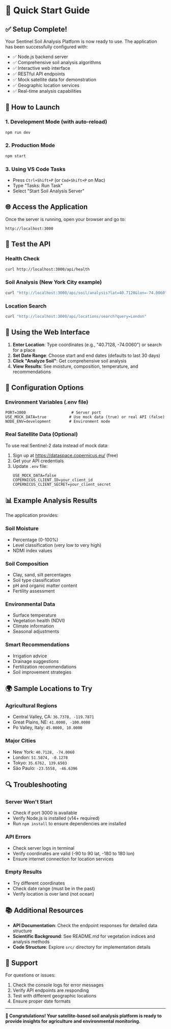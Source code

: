 # 🎯 Quick Start Guide

## ✅ Setup Complete!

Your Sentinel Soil Analysis Platform is now ready to use. The application has been successfully configured with:

- ✅ Node.js backend server
- ✅ Comprehensive soil analysis algorithms  
- ✅ Interactive web interface
- ✅ RESTful API endpoints
- ✅ Mock satellite data for demonstration
- ✅ Geographic location services
- ✅ Real-time analysis capabilities

## 🚀 How to Launch

### 1. Development Mode (with auto-reload)
```bash
npm run dev
```

### 2. Production Mode
```bash
npm start
```

### 3. Using VS Code Tasks
- Press `Ctrl+Shift+P` (or `Cmd+Shift+P` on Mac)
- Type "Tasks: Run Task"
- Select "Start Soil Analysis Server"

## 🌐 Access the Application

Once the server is running, open your browser and go to:
```
http://localhost:3000
```

## 🧪 Test the API

### Health Check
```bash
curl http://localhost:3000/api/health
```

### Soil Analysis (New York City example)
```bash
curl "http://localhost:3000/api/soil/analysis?lat=40.7128&lon=-74.0060"
```

### Location Search
```bash
curl "http://localhost:3000/api/locations/search?query=London"
```

## 📱 Using the Web Interface

1. **Enter Location**: Type coordinates (e.g., "40.7128, -74.0060") or search for a place
2. **Set Date Range**: Choose start and end dates (defaults to last 30 days)
3. **Click "Analyze Soil"**: Get comprehensive soil analysis
4. **View Results**: See moisture, composition, temperature, and recommendations

## 🔧 Configuration Options

### Environment Variables (.env file)
```env
PORT=3000                    # Server port
USE_MOCK_DATA=true          # Use mock data (true) or real API (false)
NODE_ENV=development        # Environment mode
```

### Real Satellite Data (Optional)
To use real Sentinel-2 data instead of mock data:

1. Sign up at https://dataspace.copernicus.eu/ (free)
2. Get your API credentials
3. Update `.env` file:
   ```env
   USE_MOCK_DATA=false
   COPERNICUS_CLIENT_ID=your_client_id
   COPERNICUS_CLIENT_SECRET=your_client_secret
   ```

## 📊 Example Analysis Results

The application provides:

### Soil Moisture
- Percentage (0-100%)
- Level classification (very low to very high)
- NDMI index values

### Soil Composition  
- Clay, sand, silt percentages
- Soil type classification
- pH and organic matter content
- Fertility assessment

### Environmental Data
- Surface temperature
- Vegetation health (NDVI)
- Climate information
- Seasonal adjustments

### Smart Recommendations
- Irrigation advice
- Drainage suggestions
- Fertilization recommendations
- Soil improvement strategies

## 🌍 Sample Locations to Try

### Agricultural Regions
- Central Valley, CA: `36.7378, -119.7871`
- Great Plains, NE: `41.0000, -100.0000`
- Po Valley, Italy: `45.0000, 10.0000`

### Major Cities
- New York: `40.7128, -74.0060`
- London: `51.5074, -0.1278`
- Tokyo: `35.6762, 139.6503`
- São Paulo: `-23.5558, -46.6396`

## 🔍 Troubleshooting

### Server Won't Start
- Check if port 3000 is available
- Verify Node.js is installed (v14+ required)
- Run `npm install` to ensure dependencies are installed

### API Errors
- Check server logs in terminal
- Verify coordinates are valid (-90 to 90 lat, -180 to 180 lon)
- Ensure internet connection for location services

### Empty Results
- Try different coordinates
- Check date range (must be in the past)
- Verify location is over land (not ocean)

## 📚 Additional Resources

- **API Documentation**: Check the endpoint responses for detailed data structure
- **Scientific Background**: See README.md for vegetation indices and analysis methods
- **Code Structure**: Explore `src/` directory for implementation details

## 🤝 Support

For questions or issues:
1. Check the console logs for error messages
2. Verify API endpoints are responding
3. Test with different geographic locations
4. Ensure proper date formats

---

**🎉 Congratulations! Your satellite-based soil analysis platform is ready to provide insights for agriculture and environmental monitoring.**
